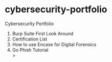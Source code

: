 # cybersecurity-portfolio
Cybersecurity Portfolio
<OL>
<li>Burp Suite First Look Around</>
<li>Certification List</>
<li>How to use Encase for Digital Forensics</>
  <li>Go Phish Tutorial</li>>
</OL>
